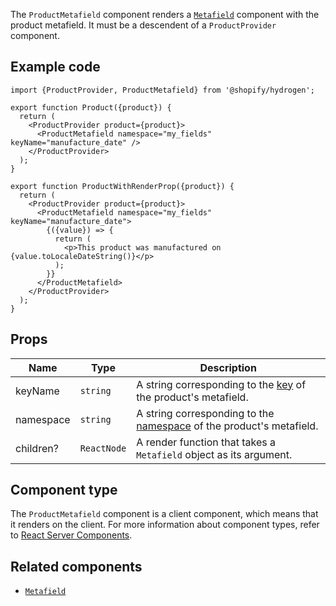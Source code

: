 <!-- This file is generated from the source code. Edit the files in /packages/hydrogen/src/components/ProductMetafield and run 'yarn generate-docs' at the root of this repo. -->

The `ProductMetafield` component renders a
[`Metafield`](/api/hydrogen/components/primitive/metafield) component with the product metafield.
It must be a descendent of a `ProductProvider` component.

## Example code

```tsx
import {ProductProvider, ProductMetafield} from '@shopify/hydrogen';

export function Product({product}) {
  return (
    <ProductProvider product={product}>
      <ProductMetafield namespace="my_fields" keyName="manufacture_date" />
    </ProductProvider>
  );
}

export function ProductWithRenderProp({product}) {
  return (
    <ProductProvider product={product}>
      <ProductMetafield namespace="my_fields" keyName="manufacture_date">
        {({value}) => {
          return (
            <p>This product was manufactured on {value.toLocaleDateString()}</p>
          );
        }}
      </ProductMetafield>
    </ProductProvider>
  );
}
```

## Props

| Name      | Type                   | Description                                                                                                               |
| --------- | ---------------------- | ------------------------------------------------------------------------------------------------------------------------- |
| keyName   | <code>string</code>    | A string corresponding to the [key](/api/storefront/reference/common-objects/metafield) of the product's metafield.       |
| namespace | <code>string</code>    | A string corresponding to the [namespace](/api/storefront/reference/common-objects/metafield) of the product's metafield. |
| children? | <code>ReactNode</code> | A render function that takes a `Metafield` object as its argument.                                                        |

## Component type

The `ProductMetafield` component is a client component, which means that it renders on the client. For more information about component types, refer to [React Server Components](/custom-storefronts/hydrogen/framework/react-server-components).

## Related components

- [`Metafield`](/api/hydrogen/components/primitive/metafield)
